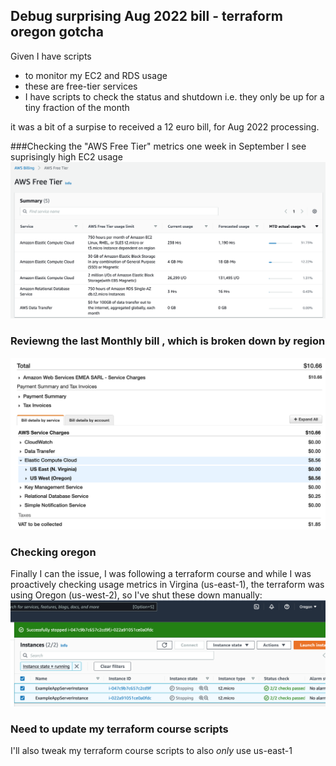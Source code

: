 ## Debug surprising Aug 2022 bill - terraform oregon gotcha


Given I have scripts 
* to monitor my EC2 and RDS usage 
* these are free-tier services 
* I have scripts to check the status and shutdown i.e. they only be up for a tiny fraction of the month

it was a bit of a surpise to received a 12 euro bill, for Aug 2022 processing.

###Checking the "AWS Free Tier" metrics one week in September I see suprisingly high EC2 usage
![AWS Free Tier - suprisingly high EC2 usage](AWS-Free-Tier-suprisingly-high-EC2-usage.png)

### Reviewng the last Monthly bill , which is broken down by region
![Monthly bill broken down by region](Monthly-bill-broken-down-by-region.png)

### Checking oregon 
Finally I can the issue, I was following a terraform course and while I was proactively checking usage metrics in Virgina (us-east-1), the terraform was using Oregon (us-west-2), so I've shut these down manually: 
![What is running in Oregon - some terraform  instances](What-is-running-in-Oregon_some-terraform-instances.png)

### Need to update my terraform course scripts
I'll also tweak my terraform course scripts to also *only* use us-east-1

